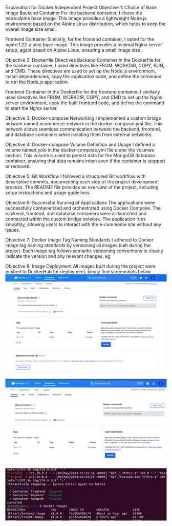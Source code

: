 Explanation for Docker Independent Project
Objective 1: Choice of Base Image
Backend Container
For the backend container, I chose the node:alpine base image. This image provides a lightweight Node.js environment based on the Alpine Linux distribution, which helps to keep the overall image size small.

Frontend Container
Similarly, for the frontend container, I opted for the nginx:1.22-alpine base image. This image provides a minimal Nginx server setup, again based on Alpine Linux, ensuring a small image size.

Objective 2: Dockerfile Directives
Backend Container
In the Dockerfile for the backend container, I used directives like FROM, WORKDIR, COPY, RUN, and CMD. These directives are used to set up the Node.js environment, install dependencies, copy the application code, and define the command to run the Node.js application.

Frontend Container
In the Dockerfile for the frontend container, I similarly used directives like FROM, WORKDIR, COPY, and CMD to set up the Nginx server environment, copy the built frontend code, and define the command to start the Nginx server.

Objective 3: Docker-compose Networking
I implemented a custom bridge network named ecommerce-network in the docker-compose.yml file. This network allows seamless communication between the backend, frontend, and database containers while isolating them from external networks.

Objective 4: Docker-compose Volume Definition and Usage
I defined a volume named yolo in the docker-compose.yml file under the volumes section. This volume is used to persist data for the MongoDB database container, ensuring that data remains intact even if the container is stopped or removed.

Objective 5: Git Workflow
I followed a structured Git workflow with descriptive commits, documenting each step of the project development process. The README file provides an overview of the project, including setup instructions and usage guidelines.

Objective 6: Successful Running of Applications
The applications were successfully containerized and orchestrated using Docker Compose. The backend, frontend, and database containers were all launched and connected within the custom bridge network. The application runs smoothly, allowing users to interact with the e-commerce site without any issues.

Objective 7: Docker Image Tag Naming Standards
I adhered to Docker image tag naming standards by versioning all images built during the project. Each image tag follows semantic versioning conventions to clearly indicate the version and any relevant changes. eg 

Objective 8: Image Deployment
All images built during the project were pushed to DockerHub for deployment, kindly find screenshots below.
![alt text](image-1.png)

![alt text](image.png)

![alt text](image-2.png)